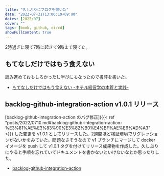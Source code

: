 ```yaml
---
title: "久しぶりにブログを書いた"
date: "2022-07-31T13:06:19+09:00"
dates: [2022/07]
cover: ""
tags: [book, github, ci/cd]
showFullContent: true
---
```


2時過ぎに寝て7時に起きて9時まで寝てた。

## もてなしだけではもう食えない

読み進めておもしろかったし学びにもなったので書評を書いた。

* [もてなしだけではもう食えない -ホテル経営学の本質と実践-](https://note.com/t2y1979/n/nc5c156ae529e)

## backlog-github-integration-action v1.0.1 リリース

[backlog-github-integration-action のバグ修正]({{< ref "posts/2022/0710.md#backlog-github-integration-action-%E3%81%AE%E3%83%90%E3%82%B0%E4%BF%AE%E6%AD%A3" >}}) した変更を v1.0.1 としてリリースした。2週間ほど検証環境でリグレッションがないかをみていた。問題なさそうなので v1 ブランチにマージして docker イメージを push して v1.0.1 タグを付けてリリース成果物を作成した。久しぶりにやると手順を忘れていてドキュメントを書かないといけないなとか思ったりした。

* [backlog-github-integration-action](https://github.com/marketplace/actions/backlog-github-integration-action)
